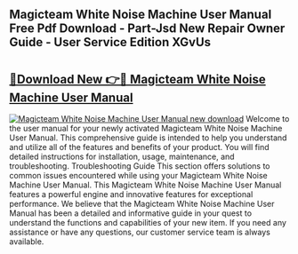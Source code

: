 ## Magicteam White Noise Machine User Manual Free Pdf Download - Part-Jsd New Repair Owner Guide - User Service Edition XGvUs

# <h2><a href="http://bc15255.oget.top/?id=Magicteam+White+Noise+Machine+User+Manual">🔗Download New 👉🔴 Magicteam White Noise Machine User Manual</a></h2>

[![Magicteam White Noise Machine User Manual new download](https://i.imgur.com/5g1atiW.png)](http://bc15255.oget.top/?id=Magicteam+White+Noise+Machine+User+Manual)
Welcome to the user manual for your newly activated Magicteam White Noise Machine User Manual. This comprehensive guide is intended to help you understand and utilize all of the features and benefits of your product. You will find detailed instructions for installation, usage, maintenance, and troubleshooting. Troubleshooting Guide This section offers solutions to common issues encountered while using your Magicteam White Noise Machine User Manual. This Magicteam White Noise Machine User Manual features a powerful engine and innovative features for exceptional performance. We believe that the Magicteam White Noise Machine User Manual has been a detailed and informative guide in your quest to understand the functions and capabilities of your new item. If you need any assistance or have any questions, our customer service team is always available.
